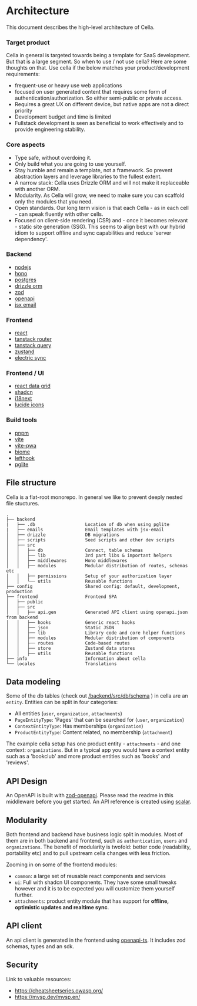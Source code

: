 # Architecture
This document describes the high-level architecture of Cella.

### Target product
Cella in general is targeted towards being a template for SaaS development. But that is a large segment. So when to use / not use cella? Here are some thoughts on that. Use cella if the below matches your product/development requirements:

* frequent-use or heavy use web applications
* focused on user generated content that requires some form of authentication/authorization. So either semi-public or private access.
* Requires a great UX on different device, but native apps are not a direct priority
* Development budget and time is limited
* Fullstack development is seen as beneficial to work effectively and to provide engineering stability. 

### Core aspects
 * Type safe, without overdoing it. 
 * Only build what you are going to use yourself.
 * Stay humble and remain a template, not a framework. So prevent abstraction layers and leverage libraries to the fullest extent.
 * A narrow stack: Cella uses Drizzle ORM and will not make it replaceable with another ORM.
 * Modularity. As Cella will grow, we need to make sure you can scaffold only the modules that you need.
 * Open standards. Our long term vision is that each Cella - as in each cell - can speak fluently with other cells.
 * Focused on client-side rendering (CSR) and - once it becomes relevant - static site generation (SSG). This seems to align best with our hybrid idiom to support offline and sync capabilities and reduce 'server dependency'. 

### Backend
- [nodejs](https://nodejs.org)
- [hono](https://hono.dev)
- [postgres](https://www.postgresql.org)
- [drizzle orm](https://orm.drizzle.team/)
- [zod](https://github.com/colinhacks/zod)
- [openapi](https://www.openapis.org)
- [jsx email](https://jsx.email/)

### Frontend
- [react](https://reactjs.org)
- [tanstack router](https://github.com/tanstack/router)
- [tanstack query](https://github.com/tanstack/query)
- [zustand](https://github.com/pmndrs/zustand)
- [electric sync](https://electric-sql.com/)

### Frontend / UI
- [react data grid](https://github.com/adazzle/react-data-grid)
- [shadcn](https://ui.shadcn.com)
- [i18next](https://www.i18next.com)
- [lucide icons](https://lucide.dev)

### Build tools
- [pnpm](https://pnpm.io)
- [vite](https://vitejs.dev)
- [vite-pwa](https://github.com/antfu/vite-plugin-pwa)
- [biome](https://biomejs.dev)
- [lefthook](https://github.com/evilmartians/lefthook)
- [pglite](https://pglite.dev/)


## File structure
Cella is a flat-root monorepo. In general we like to prevent deeply nested file stuctures.

```
.
├── backend
|   ├── .db                   Location of db when using pglite
|   ├── emails                Email templates with jsx-email
│   ├── drizzle               DB migrations
│   ├── scripts               Seed scripts and other dev scripts
│   ├── src                   
│   │   ├── db                Connect, table schemas
│   │   ├── lib               3rd part libs & important helpers
│   │   ├── middlewares       Hono middlewares
│   │   ├── modules           Modular distribution of routes, schemas etc
│   │   ├── permissions       Setup of your authorization layer
│   │   └── utils             Reusable functions
├── config                    Shared config: default, development, production
├── frontend                  Frontend SPA
│   ├── public                
│   ├── src                   
│   │   ├── api.gen           Generated API client using openapi.json from backend
│   │   ├── hooks             Generic react hooks
│   │   ├── json              Static JSON
│   │   ├── lib               Library code and core helper functions
│   │   ├── modules           Modular distribution of components
│   │   ├── routes            Code-based routes
│   │   ├── store             Zustand data stores
│   │   ├── utils             Reusable functions
├── info                      Information about cella
└── locales                   Translations
```

## Data modeling
Some of the db tables (check out [/backend/src/db/schema]() ) in cella are an `entity`. Entities can be split in four categories:
* All entities (`user`, `organization`, `attachments`)
* `PageEntityType`: 'Pages' that can be searched for (`user`, `organization`)
* `ContextEntityType`: Has memberships (`organization`)
* `ProductEntityType`: Content related, no membership (`attachment`)

The example cella setup has one product entity - `attachments` - and one context: `organizations`. But in a typical app you would have a context entity such as a 'bookclub' and more product entities such as 'books' and 'reviews'.

## API Design
An OpenAPI is built with [zod-openapi](https://github.com/honojs/middleware/tree/main/packages/zod-openapi). Please read the readme in this middleware before you get started. An API reference is created using [scalar](https://github.com/scalar/scalar).

## Modularity
Both frontend and backend have business logic split in modules. Most of them are in both backend and frontend, such as `authentication`, `users` and `organizations`. The benefit of modularity is twofold: better code (readability, portability etc) and to pull upstream cella changes with less friction.

Zooming in on some of the frontend modules:
* `common`: a large set of reusable react components and services 
* `ui`: Full with shadcn UI components. They have some small tweaks however and it is to be expected you will customize them yourself further.
* `attachments`: product entity module that has support for **offline, optimistic updates and realtime sync**.

## API client
An api client is generated in the frontend using [openapi-ts](https://github.com/hey-api/openapi-ts). It includes zod schemas, types and an sdk.

## Security
Link to valuable resources:
* https://cheatsheetseries.owasp.org/
* https://mvsp.dev/mvsp.en/
 
